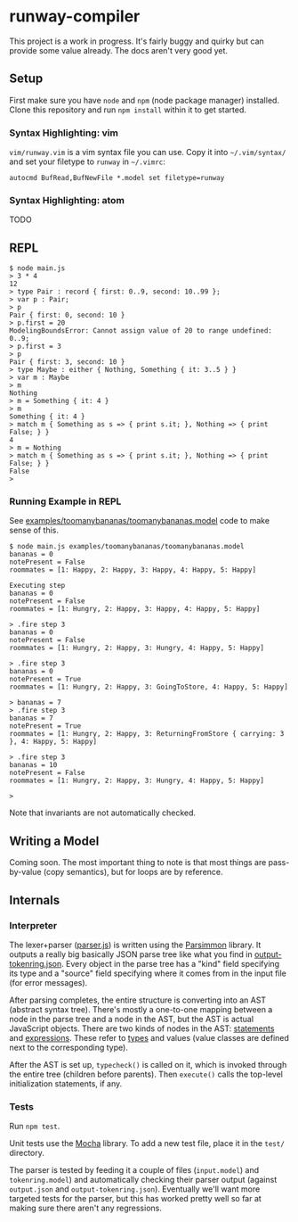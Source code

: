 # runway-compiler

This project is a work in progress. It's fairly buggy and quirky but can
provide some value already. The docs aren't very good yet.

## Setup

First make sure you have `node` and `npm` (node package manager) installed.
Clone this repository and run `npm install` within it to get started.

### Syntax Highlighting: vim

`vim/runway.vim` is a vim syntax file you can use. Copy it into
`~/.vim/syntax/` and set your filetype to `runway` in `~/.vimrc`:

    autocmd BufRead,BufNewFile *.model set filetype=runway

### Syntax Highlighting: atom

TODO

REPL
----

    $ node main.js 
    > 3 * 4
    12
    > type Pair : record { first: 0..9, second: 10..99 };
    > var p : Pair;
    > p
    Pair { first: 0, second: 10 }
    > p.first = 20
    ModelingBoundsError: Cannot assign value of 20 to range undefined: 0..9;
    > p.first = 3
    > p
    Pair { first: 3, second: 10 }
    > type Maybe : either { Nothing, Something { it: 3..5 } }
    > var m : Maybe
    > m
    Nothing
    > m = Something { it: 4 }
    > m
    Something { it: 4 }
    > match m { Something as s => { print s.it; }, Nothing => { print False; } }
    4
    > m = Nothing
    > match m { Something as s => { print s.it; }, Nothing => { print False; } }
    False
    > 


### Running Example in REPL

See [examples/toomanybananas/toomanybananas.model](examples/toomanybananas/toomanybananas.model)
code to make sense of this.

    $ node main.js examples/toomanybananas/toomanybananas.model 
    bananas = 0
    notePresent = False
    roommates = [1: Happy, 2: Happy, 3: Happy, 4: Happy, 5: Happy]
    
    Executing step
    bananas = 0
    notePresent = False
    roommates = [1: Hungry, 2: Happy, 3: Happy, 4: Happy, 5: Happy]
    
    > .fire step 3
    bananas = 0
    notePresent = False
    roommates = [1: Hungry, 2: Happy, 3: Hungry, 4: Happy, 5: Happy]
    
    > .fire step 3
    bananas = 0
    notePresent = True
    roommates = [1: Hungry, 2: Happy, 3: GoingToStore, 4: Happy, 5: Happy]
    
    > bananas = 7
    > .fire step 3
    bananas = 7
    notePresent = True
    roommates = [1: Hungry, 2: Happy, 3: ReturningFromStore { carrying: 3 }, 4: Happy, 5: Happy]
    
    > .fire step 3
    bananas = 10
    notePresent = False
    roommates = [1: Hungry, 2: Happy, 3: Hungry, 4: Happy, 5: Happy]
    
    > 

Note that invariants are not automatically checked.

## Writing a Model

Coming soon. The most important thing to note is that most things are
pass-by-value (copy semantics), but for loops are by reference.

## Internals

### Interpreter

The lexer+parser ([parser.js](parser.js)) is written using the
[Parsimmon](https://github.com/jneen/parsimmon) library. It outputs a really
big basically JSON parse tree like what you find in
[output-tokenring.json](output-tokenring.json). Every object in the
parse tree has a "kind" field specifying its type and a "source" field
specifying where it comes from in the input file (for error messages).

After parsing completes, the entire structure is converting into an AST
(abstract syntax tree). There's mostly a one-to-one mapping between a node in
the parse tree and a node in the AST, but the AST is actual JavaScript objects.
There are two kinds of nodes in the AST: [statements](statements/) and
[expressions](expressions/). These refer to [types](types/) and values (value
classes are defined next to the corresponding type).

After the AST is set up, `typecheck()` is called on it, which is invoked
through the entire tree (children before parents). Then `execute()` calls the
top-level initialization statements, if any.

### Tests

Run `npm test`.

Unit tests use the [Mocha](https://mochajs.org/) library.  To add a new test
file, place it in the `test/` directory.

The parser is tested by feeding it a couple of files (`input.model`) and
`tokenring.model`) and automatically checking their parser output (against
`output.json` and `output-tokenring.json`). Eventually we'll want more targeted
tests for the parser, but this has worked pretty well so far at making sure
there aren't any regressions.
